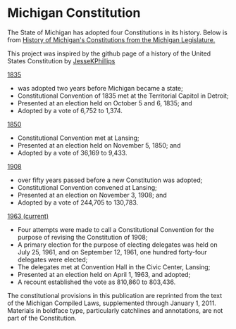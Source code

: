 # Michigan Constitution

The State of Michigan has adopted four Constitutions in its history. Below is from [History of Michigan's Constitutions from the Michigan Legislature.](https://www.legislature.mi.gov/documents/Publications/Constitution.pdf)

This project was inspired by the github page of a history of the United States Constitution by [JesseKPhillips](https://github.com/JesseKPhillips/USA-Constitution)

[1835](1835/README.md)
- was adopted two years before Michigan became a state;
- Constitutional Convention of 1835 met at the Territorial Capitol in Detroit; 
- Presented at an election held on October 5 and 6, 1835; and 
- Adopted by a vote of 6,752 to 1,374.

[1850](1850/README.md)
- Constitutional Convention met at Lansing; 
- Presented at an election held on November 5, 1850; and 
- Adopted by a vote of 36,169 to 9,433. 

[1908](1908/README.md)
- over fifty years passed before a new Constitution was adopted; 
- Constitutional Convention convened at Lansing; 
- Presented at an election on November 3, 1908; and
- Adopted by a vote of 244,705 to 130,783.

[1963 (current)](1963/README.md) 
- Four attempts were made to call a Constitutional Convention for the purpose of revising the Constitution of 1908; 
- A primary election for the purpose of electing delegates was held on July 25, 1961, and on September 12, 1961, one hundred forty-four delegates were elected; 
- The delegates met at Convention Hall in the Civic Center, Lansing;
- Presented at an election held on April 1, 1963, and adopted; 
- A recount established the vote as 810,860 to 803,436.

The constitutional provisions in this publication are reprinted from the text of the Michigan Compiled Laws, supplemented through January 1, 2011. Materials in boldface type, particularly catchlines and annotations, are not part of the Constitution.
